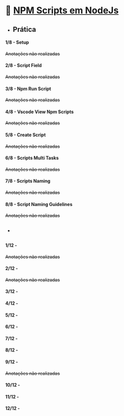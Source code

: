 # 🚀 <u>NPM Scripts em NodeJs</u>
* ## Prática
#### 1/8 - Setup

~~Anotações não realizadas~~

#### 2/8 - Script Field

~~Anotações não realizadas~~

#### 3/8 - Npm Run Script

~~Anotações não realizadas~~

#### 4/8 - Vscode View Npm Scripts

~~Anotações não realizadas~~

#### 5/8 - Create Script

~~Anotações não realizadas~~

#### 6/8 - Scripts Multi Tasks

~~Anotações não realizadas~~

#### 7/8 - Scripts Naming

~~Anotações não realizadas~~

#### 8/8 - Script Naming Guidelines

~~Anotações não realizadas~~

* ## 

#### 1/12 - 

~~Anotações não realizadas~~

#### 2/12 - 

~~Anotações não realizadas~~

#### 3/12 - 



#### 4/12 - 



#### 5/12 - 



#### 6/12 - 



#### 7/12 - 



#### 8/12 - 



#### 9/12 - 

~~Anotações não realizadas~~

#### 10/12 - 



#### 11/12 - 



#### 12/12 - 


